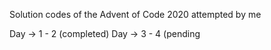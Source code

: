 Solution codes of the Advent of Code 2020 attempted by me

Day -> 1 - 2 (completed)
Day -> 3 - 4 (pending
